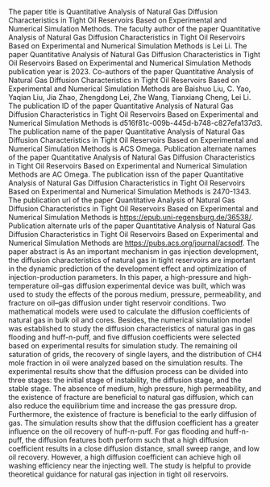 The paper title is Quantitative Analysis of Natural Gas Diffusion Characteristics in Tight Oil Reservoirs Based on Experimental and Numerical Simulation Methods.
The faculty author of the paper Quantitative Analysis of Natural Gas Diffusion Characteristics in Tight Oil Reservoirs Based on Experimental and Numerical Simulation Methods is Lei Li.
The paper Quantitative Analysis of Natural Gas Diffusion Characteristics in Tight Oil Reservoirs Based on Experimental and Numerical Simulation Methods publication year is 2023.
Co-authors of the paper Quantitative Analysis of Natural Gas Diffusion Characteristics in Tight Oil Reservoirs Based on Experimental and Numerical Simulation Methods are Baishuo Liu, C. Yao, Yaqian Liu, Jia Zhao, Zhengdong Lei, Zhe Wang, Tianxiang Cheng, Lei Li.
The publication ID of the paper Quantitative Analysis of Natural Gas Diffusion Characteristics in Tight Oil Reservoirs Based on Experimental and Numerical Simulation Methods is d516f81c-009b-445d-b748-c827efa137d3.
The publication name of the paper Quantitative Analysis of Natural Gas Diffusion Characteristics in Tight Oil Reservoirs Based on Experimental and Numerical Simulation Methods is ACS Omega.
Publication alternate names of the paper Quantitative Analysis of Natural Gas Diffusion Characteristics in Tight Oil Reservoirs Based on Experimental and Numerical Simulation Methods are AC Omega.
The publication issn of the paper Quantitative Analysis of Natural Gas Diffusion Characteristics in Tight Oil Reservoirs Based on Experimental and Numerical Simulation Methods is 2470-1343.
The publication url of the paper Quantitative Analysis of Natural Gas Diffusion Characteristics in Tight Oil Reservoirs Based on Experimental and Numerical Simulation Methods is https://epub.uni-regensburg.de/36538/.
Publication alternate urls of the paper Quantitative Analysis of Natural Gas Diffusion Characteristics in Tight Oil Reservoirs Based on Experimental and Numerical Simulation Methods are https://pubs.acs.org/journal/acsodf.
The paper abstract is As an important mechanism in gas injection development, the diffusion characteristics of natural gas in tight reservoirs are important in the dynamic prediction of the development effect and optimization of injection-production parameters. In this paper, a high-pressure and high-temperature oil–gas diffusion experimental device was built, which was used to study the effects of the porous medium, pressure, permeability, and fracture on oil–gas diffusion under tight reservoir conditions. Two mathematical models were used to calculate the diffusion coefficients of natural gas in bulk oil and cores. Besides, the numerical simulation model was established to study the diffusion characteristics of natural gas in gas flooding and huff-n-puff, and five diffusion coefficients were selected based on experimental results for simulation study. The remaining oil saturation of grids, the recovery of single layers, and the distribution of CH4 mole fraction in oil were analyzed based on the simulation results. The experimental results show that the diffusion process can be divided into three stages: the initial stage of instability, the diffusion stage, and the stable stage. The absence of medium, high pressure, high permeability, and the existence of fracture are beneficial to natural gas diffusion, which can also reduce the equilibrium time and increase the gas pressure drop. Furthermore, the existence of fracture is beneficial to the early diffusion of gas. The simulation results show that the diffusion coefficient has a greater influence on the oil recovery of huff-n-puff. For gas flooding and huff-n-puff, the diffusion features both perform such that a high diffusion coefficient results in a close diffusion distance, small sweep range, and low oil recovery. However, a high diffusion coefficient can achieve high oil washing efficiency near the injecting well. The study is helpful to provide theoretical guidance for natural gas injection in tight oil reservoirs.

